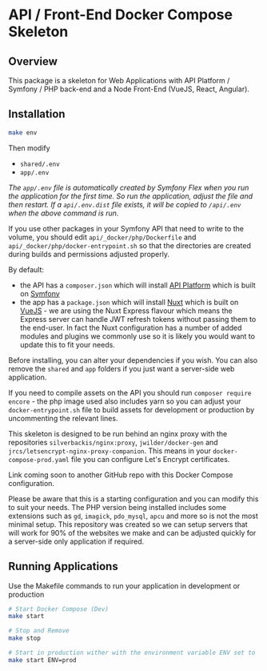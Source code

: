 # API / Front-End Docker Compose Skeleton

## Overview
This package is a skeleton for Web Applications with API Platform / Symfony / PHP back-end and a Node Front-End (VueJS, React, Angular).

## Installation
```bash
make env
```
Then modify
- `shared/.env`
- `app/.env`

_The `app/.env` file is automatically created by Symfony Flex when you run the application for the first time. So run the application, adjust the file and then restart. If a `api/.env.dist` file exists, it will be copied to `/api/.env` when the above command is run._

If you use other packages in your Symfony API that need to write to the volume, you should edit `api/_docker/php/Dockerfile` and `api/_docker/php/docker-entrypoint.sh` so that the directories are created during builds and permissions adjusted properly.

By default:
- the API has a `composer.json` which will install [API Platform](https://api-platform.com) which is built on [Symfony](https://symfony.com/)
- the app has a `package.json` which will install [Nuxt](https://nuxtjs.org/) which is built on [VueJS](https://vuejs.org/) - we are using the Nuxt Express flavour which means the Express server can handle JWT refresh tokens without passing them to the end-user. In fact the Nuxt configuration has a number of added modules and plugins we commonly use so it is likely you would want to update this to fit your needs.

Before installing, you can alter your dependencies if you wish. You can also remove the `shared` and `app` folders if you just want a server-side web application.

If you need to compile assets on the API you should run `composer require encore` - the php image used also includes yarn so you can adjust your `docker-entrypoint.sh` file to build assets for development or production by uncommenting the relevant lines.

This skeleton is designed to be run behind an nginx proxy with the repositories `silverbackis/nginx:proxy`, `jwilder/docker-gen` and `jrcs/letsencrypt-nginx-proxy-companion`. This means in your `docker-compose-prod.yaml` file you can configure Let's Encrypt certificates.

Link coming soon to another GitHub repo with this Docker Compose configuration.

Please be aware that this is a starting configuration and you can modify this to suit your needs. The PHP version being installed includes some extensions such as `gd`, `imagick`, `pdo_mysql`, `apcu` and more so is not the most minimal setup. This repository was created so we can setup servers that will work for 90% of the websites we make and can be adjusted quickly for a server-side only application if required.

## Running Applications
Use the Makefile commands to run your application in development or production
```bash
# Start Docker Compose (Dev)
make start

# Stop and Remove
make stop

# Start in production wither with the environment variable ENV set to 'prod' or
make start ENV=prod
```
